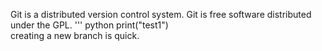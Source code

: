 Git is a distributed version control system.
Git is free software distributed under the GPL.
''' python
print("test1")  
creating a new branch is quick.